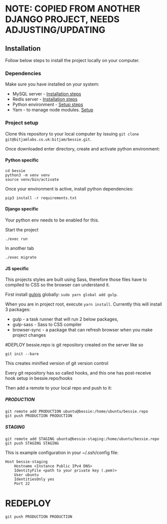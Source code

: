 # NOTE: COPIED FROM ANOTHER DJANGO PROJECT, NEEDS ADJUSTING/UPDATING

## Installation

Follow below steps to install the project locally on your computer.

### Dependencies

Make sure you have installed on your system:

- MySQL server - [Installation steps](https://bitjamlabs.co.uk/bitjam/bitjam-wikis/-/wikis/MySQL-local-install-and-setup)
- Redis server - [Installation steps](https://bitjamlabs.co.uk/bitjam/bitjam-wikis/-/wikis/Redis-local-install-and-setup)
- Python environment - [Setup steps](https://bitjamlabs.co.uk/bitjam/bitjam-wikis/-/wikis/Python-virtual-environments)
- Yarn - to manage node modules. [Setup](https://bitjamlabs.co.uk/bitjam/bitjam-wikis/-/wikis/Yarn)

### Project setup

Clone this repository to your local computer by issuing `git clone git@bitjamlabs.co.uk:bitjam/bessie.git`.

Once downloaded enter directory, create and activate python environment:

#### Python specific

```
cd bessie
python3 -m venv venv
source venv/bin/activate
```

Once your environment is active, install python dependencies:

```
pip3 install -r requirements.txt
```

#### Django specific

Your python env needs to be enabled for this.

Start the project

```
./exec run
```

In another tab

```
./exec migrate
```

#### JS specific

This projects styles are built using Sass, therefore those files have to compiled to CSS so the browser can understand it.

First install [gulpjs](https://gulpjs.com) globally: `sudo yarn global add gulp`.

When you are in project root, execute `yarn install`.
Currently this will install 3 packages:

- gulp - a task runner that will run 2 below packages,
- gulp-sass - Sass to CSS compiler
- browser-sync - a package that can refresh browser when you make project changes

#DEPLOY
bessie.repo is git repository created on the server like so

```
git init --bare
```

This creates minified version of git version control

Every git repository has so called hooks, and this one has post-receive hook setup in bessie.repo/hooks

Then add a remote to your local repo and push to it:

##### PRODUCTION

```
git remote add PRODUCTION ubuntu@bessie:/home/ubuntu/bessie.repo
git push PRODUCTION PRODUCTION
```

##### STAGING

```
git remote add STAGING ubuntu@bessie-staging:/home/ubuntu/bessie.repo
git push STAGING STAGING

```

This is example configuration in your ~/.ssh/config file:

```
Host bessie-staging
    Hostname <Instance Public IPv4 DNS>
    IdentityFile <path to your private key (.pem)>
    User ubuntu
    IdentitiesOnly yes
    Port 22
```

# REDEPLOY

```
git push PRODUCTION PRODUCTION
```

